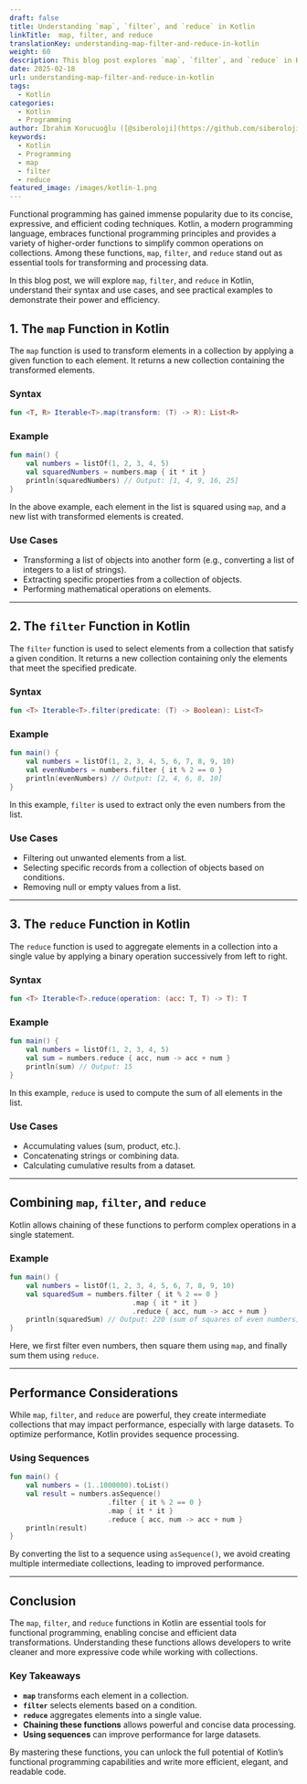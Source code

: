 ```yaml
---
draft: false
title: Understanding `map`, `filter`, and `reduce` in Kotlin
linkTitle:  map, filter, and reduce
translationKey: understanding-map-filter-and-reduce-in-kotlin
weight: 60
description: This blog post explores `map`, `filter`, and `reduce` in Kotlin, their syntax, use cases, and practical examples.
date: 2025-02-18
url: understanding-map-filter-and-reduce-in-kotlin
tags:
  - Kotlin
categories:
  - Kotlin
  - Programming
author: İbrahim Korucuoğlu ([@siberoloji](https://github.com/siberoloji))
keywords:
  - Kotlin
  - Programming
  - map
  - filter
  - reduce
featured_image: /images/kotlin-1.png
---
```

Functional programming has gained immense popularity due to its concise, expressive, and efficient coding techniques. Kotlin, a modern programming language, embraces functional programming principles and provides a variety of higher-order functions to simplify common operations on collections. Among these functions, `map`, `filter`, and `reduce` stand out as essential tools for transforming and processing data.

In this blog post, we will explore `map`, `filter`, and `reduce` in Kotlin, understand their syntax and use cases, and see practical examples to demonstrate their power and efficiency.

## 1. The `map` Function in Kotlin

The `map` function is used to transform elements in a collection by applying a given function to each element. It returns a new collection containing the transformed elements.

### Syntax

```kotlin
fun <T, R> Iterable<T>.map(transform: (T) -> R): List<R>
```

### Example

```kotlin
fun main() {
    val numbers = listOf(1, 2, 3, 4, 5)
    val squaredNumbers = numbers.map { it * it }
    println(squaredNumbers) // Output: [1, 4, 9, 16, 25]
}
```

In the above example, each element in the list is squared using `map`, and a new list with transformed elements is created.

### Use Cases

- Transforming a list of objects into another form (e.g., converting a list of integers to a list of strings).
- Extracting specific properties from a collection of objects.
- Performing mathematical operations on elements.

---

## 2. The `filter` Function in Kotlin

The `filter` function is used to select elements from a collection that satisfy a given condition. It returns a new collection containing only the elements that meet the specified predicate.

### Syntax

```kotlin
fun <T> Iterable<T>.filter(predicate: (T) -> Boolean): List<T>
```

### Example

```kotlin
fun main() {
    val numbers = listOf(1, 2, 3, 4, 5, 6, 7, 8, 9, 10)
    val evenNumbers = numbers.filter { it % 2 == 0 }
    println(evenNumbers) // Output: [2, 4, 6, 8, 10]
}
```

In this example, `filter` is used to extract only the even numbers from the list.

### Use Cases

- Filtering out unwanted elements from a list.
- Selecting specific records from a collection of objects based on conditions.
- Removing null or empty values from a list.

---

## 3. The `reduce` Function in Kotlin

The `reduce` function is used to aggregate elements in a collection into a single value by applying a binary operation successively from left to right.

### Syntax

```kotlin
fun <T> Iterable<T>.reduce(operation: (acc: T, T) -> T): T
```

### Example

```kotlin
fun main() {
    val numbers = listOf(1, 2, 3, 4, 5)
    val sum = numbers.reduce { acc, num -> acc + num }
    println(sum) // Output: 15
}
```

In this example, `reduce` is used to compute the sum of all elements in the list.

### Use Cases

- Accumulating values (sum, product, etc.).
- Concatenating strings or combining data.
- Calculating cumulative results from a dataset.

---

## Combining `map`, `filter`, and `reduce`

Kotlin allows chaining of these functions to perform complex operations in a single statement.

### Example

```kotlin
fun main() {
    val numbers = listOf(1, 2, 3, 4, 5, 6, 7, 8, 9, 10)
    val squaredSum = numbers.filter { it % 2 == 0 }
                              .map { it * it }
                              .reduce { acc, num -> acc + num }
    println(squaredSum) // Output: 220 (sum of squares of even numbers)
}
```

Here, we first filter even numbers, then square them using `map`, and finally sum them using `reduce`.

---

## Performance Considerations

While `map`, `filter`, and `reduce` are powerful, they create intermediate collections that may impact performance, especially with large datasets. To optimize performance, Kotlin provides sequence processing.

### Using Sequences

```kotlin
fun main() {
    val numbers = (1..1000000).toList()
    val result = numbers.asSequence()
                        .filter { it % 2 == 0 }
                        .map { it * it }
                        .reduce { acc, num -> acc + num }
    println(result)
}
```

By converting the list to a sequence using `asSequence()`, we avoid creating multiple intermediate collections, leading to improved performance.

---

## Conclusion

The `map`, `filter`, and `reduce` functions in Kotlin are essential tools for functional programming, enabling concise and efficient data transformations. Understanding these functions allows developers to write cleaner and more expressive code while working with collections.

### Key Takeaways

- **`map`** transforms each element in a collection.
- **`filter`** selects elements based on a condition.
- **`reduce`** aggregates elements into a single value.
- **Chaining these functions** allows powerful and concise data processing.
- **Using sequences** can improve performance for large datasets.

By mastering these functions, you can unlock the full potential of Kotlin’s functional programming capabilities and write more efficient, elegant, and readable code.
